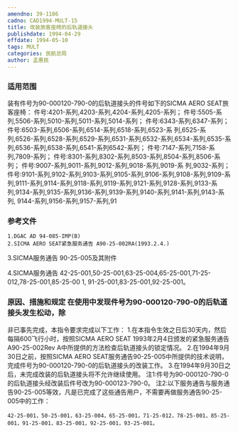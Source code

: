 ```yaml
---
amendno: 39-1186
cadno: CAD1994-MULT-15
title: 改装旅客座椅的后轨道接头
publishdate: 1994-04-29
effdate: 1994-05-10
tags: MULT
categories: 民航总局
author: 孟惠民
---
```


### 适用范围 
装有件号为90-000120-790-0的后轨道接头的件号如下的SICMA
AERO SEAT旅客座椅：     件号:4201-系列,4203-系列,4204-系列,4205-系列；    件号:5505-系列,5506-系列,5010-系列,5011-系列,5014-系列；     件号:6343-系列,6347-系列；     件号:6503-系列,6506-系列,6514-系列,6518-系列,6523-系
列,6525-系列,6526-系列,6528-系列,6529-系列,6531-系列,6532-系列,6534-系列,6535-系列,6536-系列,6538-系列,6541-系列6542-系列；
件号:7147-系列,7158-系列,7809-系列；     件号:8301-系列,8302-系列,8503-系列,8504-系列,8506-系列；     件号:9007-系列,9011-系列,9012-系列,9018-系列,9019-系
列,9032-系列；
件号:9101-系列,9102-系列,9103-系列,9105-系列,9106-系列,9108-系列,9109-系列,9111-系列,9114-系列,9118-系列,9119-系列,9121-系列,9128-系列,9133-系列,9134-系列,9135-系列,9136-系列,9139-系列,9140-系列,9141-系列,9143-系列, 9144-系列,9156-系列,9157-系列,91

<!--more-->
### 参考文件
    1.DGAC AD 94-085-IMP(B) 
    2.SICMA AERO SEAT紧急服务通告 A90-25-002RA(1993.2.4.) 
3.SICMA服务通告 90-25-005及其附件

 4.SICMA服务通告 42-25-001,50-25-001,63-25-004,65-25-001,71-25-012,78-25-001,85-25-00 1, 91-25-001,83-25-001,92-25-001。

### 原因、措施和规定 在使用中发现件号为90-000120-790-0的后轨道接头发生松动，除
非已事先完成，本指令要求完成以下工作： 
    1.在本指令生效之日后30天内，然后每隔600飞行小时，按照SICMA AERO SEAT 1993年2月4日颁发的紧急服务通告A90-25-002Rev A中所提供的方法检查后轨道接头的锁定情况。 
    2.在1994年9月30日之前，按照SICMA AERO SEAT服务通告90-25-005中所提供的技术说明，完成件号为90-000120-790-0的后轨道接头的改装工作。 
    3.在1994年9月30日之后，未完成改装的后轨道接头将不允许继续使用。 注1:件号为90-000120-790-0的后轨道接头经改装后件号改为90-000123-790-0。     注2:以下服务通告与服务通告90-25-005等效，凡是已完成了这些通告用户，不需要再做服务通告90-25-005中的工作： 

    42-25-001，50-25-001，63-25-004，65-25-001，71-25-012，78-25-001，85-25-001，91-25-001，83-25-001，92-25-001，93-25-001。
